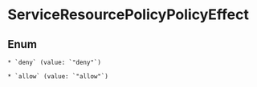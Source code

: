 
# ServiceResourcePolicyPolicyEffect

## Enum


    * `deny` (value: `"deny"`)

    * `allow` (value: `"allow"`)
